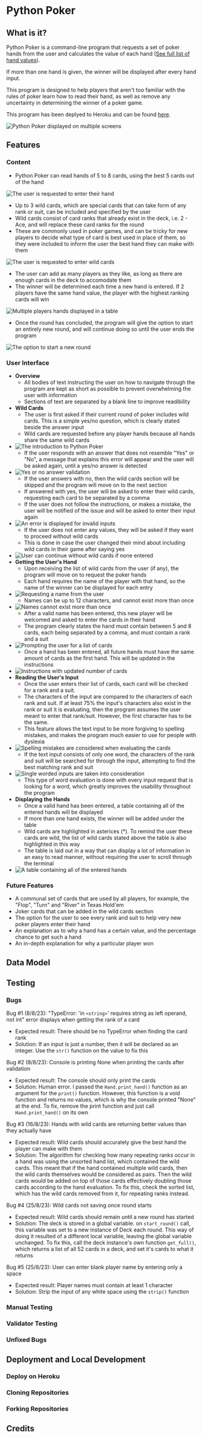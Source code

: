 # Python Poker

## What is it?

Python Poker is a command-line program that requests a set of poker hands from the user and calculates the value of each hand ([See full list of hand values](https://en.wikipedia.org/wiki/List_of_poker_hands)).

If more than one hand is given, the winner will be displayed after every hand input.

This program is designed to help players that aren't too familiar with the rules of poker learn how to read their hand, as well as remove any uncertainty in determining the winner of a poker game.

This program has been deplyed to Heroku and can be found [here](https://python-poker-272a987b7d1f.herokuapp.com/).

![Python Poker displayed on multiple screens](./assets/images/readme/site-display.jpg)

## Features

### Content

- Python Poker can read hands of 5 to 8 cards, using the best 5 cards out of the hand

![The user is requested to enter their hand](assets/images/readme/hand-input.jpg)

- Up to 3 wild cards, which are special cards that can take form of any rank or suit, can be included and specified by the user
- Wild cards consist of card ranks that already exist in the deck, i.e. 2 - Ace, and will replace these card ranks for the round
- These are commonly used in poker games, and can be tricky for new players to decide what type of card is best used in place of them, so they were included to inform the user the best hand they can make with them

![The user is requested to enter wild cards](assets/images/readme/wild-cards.jpg)

- The user can add as many players as they like, as long as there are enough cards in the deck to accomodate them
- The winner will be determined each time a new hand is entered. If 2 players have the same hand value, the player with the highest ranking cards will win

![Multiple players hands displayed in a table](assets/images/readme/multiple-players.jpg)

- Once the round has concluded, the program will give the option to start an entirely new round, and will continue doing so until the user ends the program

![The option to start a new round](assets/images/readme/multiple-rounds.JPG)

### User Interface

- **Overview**
    - All bodies of text instructing the user on how to navigate through the program are kept as short as possible to prevent overwhelming the user with information
    - Sections of text are separated by a blank line to improve readibility
- **Wild Cards**
    - The user is first asked if their current round of poker includes wild cards. This is a simple yes/no question, which is clearly stated beside the answer input
    - Wild cards are requested before any player hands because all hands share the same wild cards
- ![The introduction to Python Poker](assets/images/readme/introduction.jpg)
    - If the user responds with an answer that does not resemble "Yes" or "No", a message that explains this error will appear and the user will be asked again, until a yes/no answer is detected
- ![Yes or no answer validation](assets/images/readme/yes-or-no.jpg)
    - If the user answers with no, then the wild cards section will be skipped and the program will move on to the next section
    - If answered with yes, the user will be asked to enter their wild cards, requesting each card to be separated by a comma
    - If the user does not follow the instructions, or makes a mistake, the user will be notified of the issue and will be asked to enter their input again
- ![An error is displayed for invalid inputs](assets/images/readme/wild-card-error.JPG)
    - If the user does not enter any values, they will be asked if they want to proceed without wild cards
    - This is done in case the user changed their mind about including wild cards in their game after saying yes
- ![User can continue without wild cards if none entered](assets/images/readme/no-wild-cards.jpg)
- **Getting the User's Hand**
    - Upon receiving the list of wild cards from the user (if any), the program will move on to request the poker hands
    - Each hand requires the name of the player with that hand, so the name of the winner can be displayed for each entry
- ![Requesting a name from the user](assets/images/readme/player-name.jpg)
    - Names can be up to 12 characters, and cannot exist more than once
- ![Names cannot exist more than once](assets/images/readme/existing-name.jpg)
    - After a valid name has been entered, this new player will be welcomed and asked to enter the cards in their hand
    - The program clearly states the hand must contain between 5 and 8 cards, each being separated by a comma, and must contain a rank and a suit
- ![Prompting the user for a list of cards](assets/images/readme/hand-prompt.jpg)
    - Once a hand has been entered, all future hands must have the same amount of cards as the first hand. This will be updated in the instructions
- ![Instructions with updated number of cards](assets/images/readme/static-card-number.JPG)
- **Reading the User's Input**
    - Once the user enters their list of cards, each card will be checked for a rank and a suit.
    - The characters of the input are compared to the characters of each rank and suit. If at least 75% the input's characters also exist in the rank or suit it is evaluating, then the program assumes the user meant to enter that rank/suit. However, the first character has to be the same.
    - This feature allows the text input to be more forgiving to spelling mistakes, and makes the program much easier to use for people with dyslexia
- ![Spelling mistakes are considered when evaluating the cards](assets/images/readme/spelling-mistakes.JPG)
    - If the text input consists of only one word, the characters of the rank and suit will be searched for through the input, attempting to find the best matching rank and suit
- ![Single worded inputs are taken into consideration](assets/images/readme/one-word-input.jpg)
    - This type of word evaluation is done with every input request that is looking for a word, which greatly improves the usability throughout the program
- **Displaying the Hands**
    - Once a valid hand has been entered, a table containing all of the entered hands will be displayed
    - If more than one hand exists, the winner will be added under the table
    - Wild cards are highlighted in asterices (*). To remind the user these cards are wild, the list of wild cards stated above the table is also highlighted in this way
    - The table is laid out in a way that can display a lot of information in an easy to read manner, without requiring the user to scroll through the terminal
- ![A table containing all of the entered hands](assets/images/readme/hand-table.JPG)

### Future Features

- A communal set of cards that are used by all players, for example, the "Flop", "Turn" and "River" in Texas Hold'em
- Joker cards that can be added in the wild cards section
- The option for the user to see every rank and suit to help very new poker players enter their hand
- An explanation as to why a hand has a certain value, and the percentage chance to get such a hand
- An in-depth explanation for why a particular player won

## Data Model

## Testing

### Bugs

Bug #1 (8/8/23): "TypeError: 'in `<string>`' requires string as left operand, not int" error displays when getting the rank of a card
- Expected result: There should be no TypeError when finding the card rank
- Solution: If an input is just a number, then it will be declared as an integer. Use the `str()` function on the value to fix this

Bug #2 (8/8/23): Console is printing None when printing the cards after validation
- Expected result: The console should only print the cards
- Solution: Human error. I passed the `Hand.print_hand()` function as an argument for the `print()` function. However, this function is a void function and returns no values, which is why the console printed "None" at the end. To fix, remove the print function and just call `Hand.print_hand()` on its own

Bug #3 (16/8/23): Hands with wild cards are returning better values than they actually have
- Expected result: Wild cards should accurately give the best hand the player can make with them
- Solution: The algorithm for checking how many repeating ranks occur in a hand was using the unsorted hand list, which contained the wild cards. This meant that if the hand contained multiple wild cards, then the wild cards themselves would be considered as pairs. Then the wild cards would be added on top of those cards effectively doubling those cards according to the hand evaluation. To fix this, check the sorted list, which has the wild cards removed from it, for repeating ranks instead.

Bug #4 (25/8/23): Wild cards not saving once round starts
- Expected result: Wild cards should remain until a new round has started
- Solution: The deck is stored in a global variable. on `start_round()` call, this variable was set to a new instance of Deck each round. This way of doing it resulted of a different local variable, leaving the global variable unchanged. To fix this, call the deck instance's own function `get_full()`, which returns a list of all 52 cards in a deck, and set it's cards to what it returns

Bug #5 (25/8/23): User can enter blank player name by entering only a space
- Expected result: Player names must contain at least 1 character
- Solution: Strip the input of any white space using the `strip()` function

### Manual Testing

### Validator Testing

### Unfixed Bugs

## Deployment and Local Development

### Deploy on Heroku

### Cloning Repositories

### Forking Repositories

## Credits
